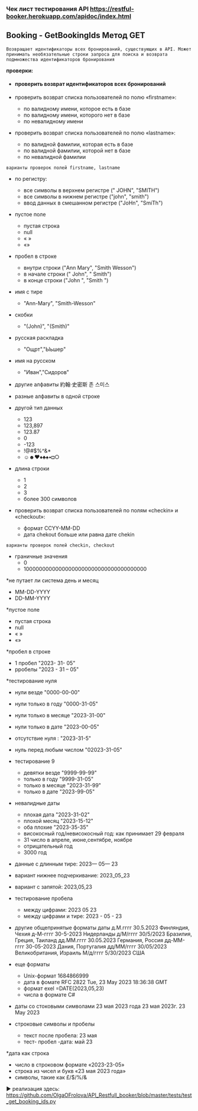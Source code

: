 ### Чек лист тестирования API https://restful-booker.herokuapp.com/apidoc/index.html


## Booking - GetBookingIds Метод GET
`Возвращает идентификаторы всех бронирований, существующих в API. Может принимать необязательные строки запроса для поиска и возврата подмножества идентификаторов бронирования`

**проверки:**

* #### проверить возврат идентификаторов всех бронирований

* проверить возврат списка пользователей по полю «firstname»:
   * по валидному имени, которое есть в базе
   * по валидному имени, которого нет в базе
   * по невалидному имени 
 
* проверить возврат списка пользователей по полю «lastname»:
   * по валидной фамилии, которая есть в базе
   * по валидной фамилии, которой нет в базе
   * по невалидной фамилии
   
`варианты проверок полей firstname, lastname` 

* по регистру:
   * все символы в верхнем регистре  (" JOHN", "SMITH")
   * все символы в нижнем регистре  ("john", "smith")
   * ввод данных в смешанном регистре  ("JoHn", "SmiTh")

* пустое поле
   * пустая строка
   * null
   * «   »
   * «»

* пробел в строке 
   * внутри строки ("Ann Mary", "Smith Wesson")
   * в начале строки ("   John", "   Smith")
   * в конце строки ("John   ", "Smith   ")

* имя с тире
   * "Ann-Mary", "Smith-Wesson"

* скобки
   * "(John)", "(Smith)"

* русская раскладка 
   * "Ощрт","Ыьшер"

* имя на русском
   * "Иван","Сидоров"

* другие алфавиты
  約翰·史密斯 
  존 스미스

* разные алфавиты в одной строке

* другой  тип данных 
   * 123
   * 123,897
   * 123.87
   * 0
   * -123
   * !@#$%^&*
   * ☺☻♥♦♣♠•◘○

* длина строки 
   * 1
   * 2
   * 3
   * более 300 символов


* проверить возврат списка пользователей по полям «checkin» и «checkout»:
   * формат CCYY-MM-DD
   * дата  chekout больше или равна дате chekin

`варианты проверок полей checkin, checkout`   

* граничные значения
   * 0
   * 10000000000000000000000000000000000000

*не путает ли система день и месяц 
   * MM-DD-YYYY
   * DD-MM-YYYY

*пустое поле
   * пустая строка
   * null
   * «   »
   * «»

*пробел в строке 
   * 1 пробел "2023- 31- 05"
   * рробелы "2023 - 31 – 05"

*тестирование нуля
   * нули везде "0000-00-00"
   * нули только в году "0000-31-05"
   * нули только в месяце "2023-31-00"
   * нули только в дате "2023-00-05"
   * отсутствие нуля : "2023-31-5"
   * нуль перед любым числом "02023-31-05"

* тестирование 9 
   * девятки везде "9999-99-99"
   * только в году "9999-31-05"
   * только в месяце "2023-31-99"
   * только в дате "2023-99-05"

* невалидные даты
   * плохая дата "2023-31-02"
   * плохой месяц "2023-15-12"
   * оба плохие "2023-35-35"
   * високосный год/невисокосный год: как принимает 29 февраля
   * 31 число в  апреле, июне,сентябре, ноябре
   * отрицательный год
   * 3000 год

* данные с длинным тире: 2023— 05— 23
* вариант нижнее подчеркивание: 2023_05_23
* вариант с запятой: 2023,05,23

* тестирование пробела
   * между цифрами: 2023 05 23
   * между цифрами и тире: 2023 - 05 - 23

* другие общепринятые  форматы даты
д.М.гггг	30.5.2023	Финляндия, Чехия
д-М-гггг	30-5-2023	Нидерланды
д/М/гггг	30/5/2023	Бразилия, Греция, Таиланд
дд.ММ.гггг	30.05.2023	Германия, Россия
дд-ММ-гггг	30-05-2023	Дания, Португалия
дд/ММ/гггг	30/05/2023	Великобритания, Израиль
М/д/гггг	5/30/2023	США

* еще форматы 
   * Unix-формат 1684866999
   * дата в фомате RFC 2822  Tue, 23 May 2023 18:36:38 GMT
   * формат  exel =DATE(2023,05,23)
   * числа в формате C# 

* даты со стоковыми символами
	23 мая 2023 года
	23 мая 2023г.
	23 May 2023

* строковые символы и пробелы 
   * текст после пробела: 23 мая
   * тест- пробел -дата:   май 23

*дата как строка 
   * число  в строковом формате «2023-23-05»
   * строка из чисел и букв «23 мая 2023 года»
   * символы, такие как £/$/%/&

► реализация здесь: https://github.com/OlgaOFrolova/API_Restfull_booker/blob/master/tests/test_get_booking_ids.py
